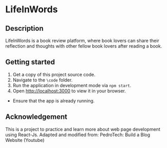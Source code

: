 # LifeInWords

## Description
LifeInWords is a book review platform, where book lovers can share their reflection and thoughts with other fellow book lovers after reading a book. 


## Getting started
1. Get a copy of this project source code. 
2. Navigate to the `\code` folder. 
3. Run the application in development mode via `npm start`.
4. Open [http://localhost:3000](http://localhost:3000) to view it in your browser.
  * Ensure that the app is already running.


## Acknowledgement
This is a project to practice and learn more about web page development using React-Js. 
Adapted and modified from: PedroTech: Build a Blog Website (Youtube)